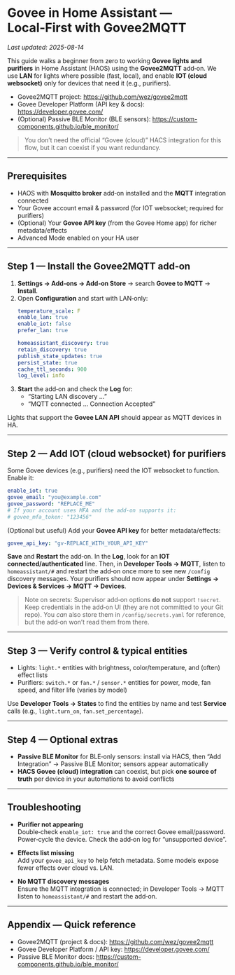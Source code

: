# Govee in Home Assistant — Local‑First with Govee2MQTT
_Last updated: 2025-08-14_

This guide walks a beginner from zero to working **Govee lights and purifiers** in Home Assistant (HAOS) using the **Govee2MQTT** add‑on. We use **LAN** for lights where possible (fast, local), and enable **IOT (cloud websocket)** only for devices that need it (e.g., purifiers).

- Govee2MQTT project: https://github.com/wez/govee2mqtt
- Govee Developer Platform (API key & docs): https://developer.govee.com/
- (Optional) Passive BLE Monitor (BLE sensors): https://custom-components.github.io/ble_monitor/

> You don’t need the official “Govee (cloud)” HACS integration for this flow, but it can coexist if you want redundancy.

---

## Prerequisites
- HAOS with **Mosquitto broker** add‑on installed and the **MQTT** integration connected
- Your Govee account email & password (for IOT websocket; required for purifiers)
- (Optional) Your **Govee API key** (from the Govee Home app) for richer metadata/effects
- Advanced Mode enabled on your HA user

---

## Step 1 — Install the Govee2MQTT add‑on
1. **Settings → Add‑ons → Add‑on Store** → search **Govee to MQTT** → **Install**.
2. Open **Configuration** and start with LAN‑only:
   ```yaml
   temperature_scale: F
   enable_lan: true
   enable_iot: false
   prefer_lan: true

   homeassistant_discovery: true
   retain_discovery: true
   publish_state_updates: true
   persist_state: true
   cache_ttl_seconds: 900
   log_level: info
   ```
3. **Start** the add‑on and check the **Log** for:
   - “Starting LAN discovery …”
   - “MQTT connected … Connection Accepted”

Lights that support the **Govee LAN API** should appear as MQTT devices in HA.

---

## Step 2 — Add IOT (cloud websocket) for purifiers
Some Govee devices (e.g., purifiers) need the IOT websocket to function. Enable it:

```yaml
enable_iot: true
govee_email: "you@example.com"
govee_password: "REPLACE_ME"
# If your account uses MFA and the add‑on supports it:
# govee_mfa_token: "123456"
```

(Optional but useful) Add your **Govee API key** for better metadata/effects:
```yaml
govee_api_key: "gv-REPLACE_WITH_YOUR_API_KEY"
```

**Save** and **Restart** the add‑on. In the **Log**, look for an **IOT connected/authenticated** line. Then, in **Developer Tools → MQTT**, listen to `homeassistant/#` and restart the add‑on once more to see new `/config` discovery messages. Your purifiers should now appear under **Settings → Devices & Services → MQTT → Devices**.

> Note on secrets: Supervisor add‑on options **do not** support `!secret`. Keep credentials in the add‑on UI (they are not committed to your Git repo). You *can* also store them in `/config/secrets.yaml` for reference, but the add‑on won’t read them from there.

---

## Step 3 — Verify control & typical entities
- Lights: `light.*` entities with brightness, color/temperature, and (often) effect lists
- Purifiers: `switch.*` or `fan.*` / `sensor.*` entities for power, mode, fan speed, and filter life (varies by model)

Use **Developer Tools → States** to find the entities by name and test **Service** calls (e.g., `light.turn_on`, `fan.set_percentage`).

---

## Step 4 — Optional extras
- **Passive BLE Monitor** for BLE‑only sensors: install via HACS, then “Add Integration” → Passive BLE Monitor; sensors appear automatically
- **HACS Govee (cloud) integration** can coexist, but pick **one source of truth** per device in your automations to avoid conflicts

---

## Troubleshooting
- **Purifier not appearing**  
  Double‑check `enable_iot: true` and the correct Govee email/password. Power‑cycle the device. Check the add‑on log for “unsupported device”.

- **Effects list missing**  
  Add your `govee_api_key` to help fetch metadata. Some models expose fewer effects over cloud vs. LAN.

- **No MQTT discovery messages**  
  Ensure the MQTT integration is connected; in Developer Tools → MQTT listen to `homeassistant/#` and restart the add‑on.

---

## Appendix — Quick reference
- Govee2MQTT (project & docs): https://github.com/wez/govee2mqtt
- Govee Developer Platform / API key: https://developer.govee.com/
- Passive BLE Monitor docs: https://custom-components.github.io/ble_monitor/
